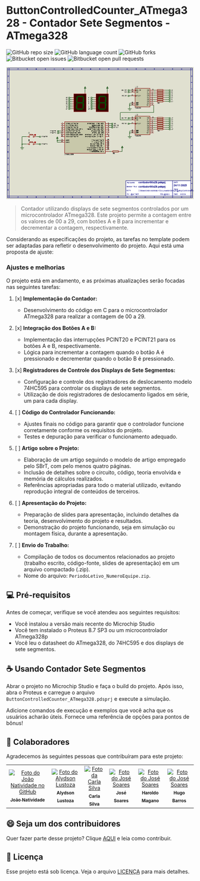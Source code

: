 # ButtonControlledCounter_ATmega328 - Contador Sete Segmentos - ATmega328

![GitHub repo size](https://img.shields.io/github/repo-size/joaosnet/ButtonControlledCounter_ATmega328?style=for-the-badge)
![GitHub language count](https://img.shields.io/github/languages/count/joaosnet/ButtonControlledCounter_ATmega328?style=for-the-badge)
![GitHub forks](https://img.shields.io/github/forks/joaosnet/ButtonControlledCounter_ATmega328?style=for-the-badge)
![Bitbucket open issues](https://img.shields.io/bitbucket/issues/joaosnet/ButtonControlledCounter_ATmega328?style=for-the-badge)
![Bitbucket open pull requests](https://img.shields.io/bitbucket/pr-raw/joaosnet/ButtonControlledCounter_ATmega328?style=for-the-badge)

<img src="images\projectA4.bmp" alt="Projeto A4">

> Contador utilizando displays de sete segmentos controlados por um microcontrolador ATmega328. Este projeto permite a contagem entre os valores de 00 a 29, com botões A e B para incrementar e decrementar a contagem, respectivamente.

Considerando as especificações do projeto, as tarefas no template podem ser adaptadas para refletir o desenvolvimento do projeto. Aqui está uma proposta de ajuste:

### Ajustes e melhorias

O projeto está em andamento, e as próximas atualizações serão focadas nas seguintes tarefas:

1. [x] **Implementação do Contador:**
   - Desenvolvimento do código em C para o microcontrolador ATmega328 para realizar a contagem de 00 a 29.

2. [x] **Integração dos Botões A e B:**
   - Implementação das interrupções PCINT20 e PCINT21 para os botões A e B, respectivamente.
   - Lógica para incrementar a contagem quando o botão A é pressionado e decrementar quando o botão B é pressionado.

3. [x] **Registradores de Controle dos Displays de Sete Segmentos:**
   - Configuração e controle dos registradores de deslocamento modelo 74HC595 para controlar os displays de sete segmentos.
   - Utilização de dois registradores de deslocamento ligados em série, um para cada display.

4. [ ] **Código do Controlador Funcionando:**
   - Ajustes finais no código para garantir que o controlador funcione corretamente conforme os requisitos do projeto.
   - Testes e depuração para verificar o funcionamento adequado.

5. [ ] **Artigo sobre o Projeto:**
   - Elaboração de um artigo seguindo o modelo de artigo empregado pelo SBrT, com pelo menos quatro páginas.
   - Inclusão de detalhes sobre o circuito, código, teoria envolvida e memória de cálculos realizados.
   - Referências apropriadas para todo o material utilizado, evitando reprodução integral de conteúdos de terceiros.

6. [ ] **Apresentação do Projeto:**
   - Preparação de slides para apresentação, incluindo detalhes da teoria, desenvolvimento do projeto e resultados.
   - Demonstração do projeto funcionando, seja em simulação ou montagem física, durante a apresentação.

7. [ ] **Envio do Trabalho:**
   - Compilação de todos os documentos relacionados ao projeto (trabalho escrito, código-fonte, slides de apresentação) em um arquivo compactado (.zip).
   - Nome do arquivo: `PeriodoLetivo_NumeroEquipe.zip`.

## 💻 Pré-requisitos

Antes de começar, verifique se você atendeu aos seguintes requisitos:

- Você instalou a versão mais recente do Microchip Studio
- Você tem instalado o Proteus 8.7 SP3 ou um microcontrolador ATmega328p
- Você leu o datasheet do ATmega328, do 74HC595 e dos displays de sete segmentos.

## ☕ Usando Contador Sete Segmentos

Abrar o projeto no Microchip Studio e faça o build do projeto. Após isso, abra o Proteus e carregue o arquivo `ButtonControlledCounter_ATmega328.pdsprj` e execute a simulação.

Adicione comandos de execução e exemplos que você acha que os usuários acharão úteis. Fornece uma referência de opções para pontos de bônus!

## 🤝 Colaboradores

Agradecemos às seguintes pessoas que contribuíram para este projeto:

<table>
  <tr>
    <td align="center">
      <a href="https://www.instagram.com/jaonativi/" title="Gerente de Projetos Desenvolvedor Backend">
        <img src="https://avatars.githubusercontent.com/u/87316339?v=4" width="100px;" alt="Foto do João Natividade no GitHub"/><br>
        <sub>
          <b>João Natividade</b>
        </sub>
      </a>
    </td>
    <td align="center">
      <a href="https://www.instagram.com/aly_lustoza/" title="QA Tester Analista de Mercado">
        <img src="https://instagram.fbel1-1.fna.fbcdn.net/v/t51.2885-19/274501676_537691970910933_7250418063848294931_n.jpg?stp=dst-jpg_s150x150&_nc_ht=instagram.fbel1-1.fna.fbcdn.net&_nc_cat=109&_nc_ohc=KgbJtfViehAAX9mB9cR&edm=ACWDqb8BAAAA&ccb=7-5&oh=00_AfApyka_2lTirZVLEmvZec5PMm-mFW-SU1m3uIYbYDNZ5w&oe=65664ACE&_nc_sid=ee9879" width="100px;" alt="Foto do Alydson Lustoza"/><br>
        <sub>
          <b>Alydson Lustoza</b>
        </sub>
      </a>
        <td align="center">
      <a href="https://www.instagram.com/c.j_silva/" title="UX Designer Desenvolvedora Backend">
        <img src="https://instagram.fbel1-1.fna.fbcdn.net/v/t51.2885-19/361771304_833908247939807_9019221283482484802_n.jpg?stp=dst-jpg_s150x150&_nc_ht=instagram.fbel1-1.fna.fbcdn.net&_nc_cat=111&_nc_ohc=6VEjSCPRkm0AX-I87Do&edm=ACWDqb8BAAAA&ccb=7-5&oh=00_AfAZPuIQzYFL-7ojBTLjwU-cWWeeBRhDd_4y8QxFkIYUqw&oe=656549F2&_nc_sid=ee9879" width="100px;" alt="Foto da Carla Silva"/><br>
        <sub>
          <b>Carla Silva</b>
        </sub>
      </a>
    </td>
    <td align="center">
      <a href="https://www.instagram.com/tms.jpeg/" title="UI Designer Especialista em Marketing">
        <img src="https://instagram.fbel1-1.fna.fbcdn.net/v/t51.2885-19/300225876_600418448208671_8750170704882872093_n.jpg?stp=dst-jpg_s150x150&_nc_ht=instagram.fbel1-1.fna.fbcdn.net&_nc_cat=111&_nc_ohc=zkwa2sgjdMYAX-g_-gi&edm=ACWDqb8BAAAA&ccb=7-5&oh=00_AfCdAENfZaw2HUE5i5Mj9XrHStvDv2d348cJUBAutNyrlg&oe=6566888B&_nc_sid=ee9879" width="100px;" alt="Foto do José Soares"/><br>
        <sub>
          <b>José Soares</b>
        </sub>
      </a>
    </td>
<td align="center">
      <a href="https://www.linkedin.com/in/haroldo-magano-j%C3%BAnior-1a0b2265/" title="UI Designer Especialista em Marketing">
        <img src="https://media.licdn.com/dms/image/C5635AQF8PVFSmAHKyw/profile-framedphoto-shrink_400_400/0/1615418813549?e=1701450000&v=beta&t=HeCNpYmNhkZidKERm419sz3Kaat4mjW6anvc4VzlsR8" width="100px;" alt="Foto do José Soares"/><br>
        <sub>
          <b>Haroldo Magano</b>
        </sub>
      </a>
    </td>
<td align="center">
      <a href="https://www.linkedin.com/in/hugo-barros-013833170/" title="UI Designer Especialista em Marketing">
        <img src="https://media.licdn.com/dms/image/C5603AQFwkCvZP4Sszg/profile-displayphoto-shrink_200_200/0/1656009934326?e=1706140800&v=beta&t=rHW0AHp9_1MNLDjn0w9vKunl1nD3I5y3rp0mGYe_CSc" width="100px;" alt="Foto do José Soares"/><br>
        <sub>
          <b>Hugo Barros</b>
        </sub>
      </a>
    </td>
  </tr>
</table>

## 😄 Seja um dos contribuidores

Quer fazer parte desse projeto? Clique [AQUI](CONTRIBUTING.md) e leia como contribuir.

## 📝 Licença

Esse projeto está sob licença. Veja o arquivo [LICENÇA](LICENSE.md) para mais detalhes.
